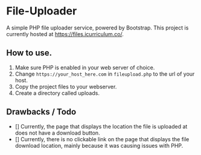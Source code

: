 # File-Uploader
A simple PHP file uploader service, powered by Bootstrap. This project is currently hosted at https://files.icurriculum.co/. 



## How to use.
1. Make sure PHP is enabled in your web server of choice.
2. Change `https://your_host_here.com` in `fileupload.php` to the url of your host.
3. Copy the project files to your webserver.
4. Create a directory called uploads.


## Drawbacks / Todo
- [] Currently, the page that displays the location the file is uploaded at does not have a download button.
- [] Currently, there is no clickable link on the page that displays the file download location, mainly because it was causing issues with PHP.
